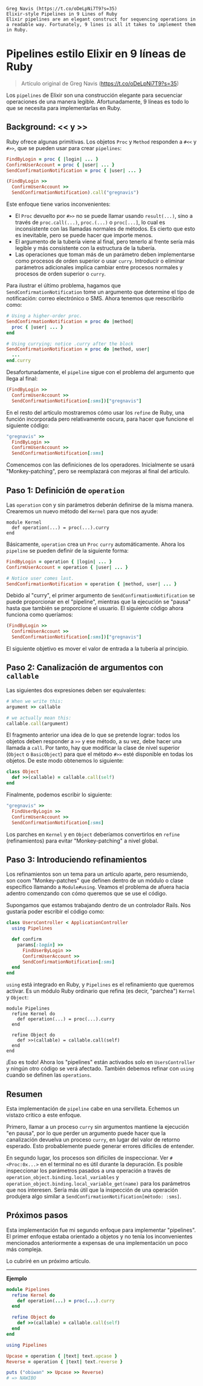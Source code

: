

```
Greg Navis (https://t.co/oDeLpNi7T9?s=35)
Elixir-style Pipelines in 9 Lines of Ruby
Elixir pipelines are an elegant construct for sequencing operations in a readable way. Fortunately, 9 lines is all it takes to implement them in Ruby.
```

# Pipelines estilo Elixir en 9 líneas de Ruby

> Artículo original de Greg Navis (https://t.co/oDeLpNi7T9?s=35)

Los `pipelines` de Elixir son una construcción elegante para secuenciar operaciones de una manera legible. Afortunadamente, 9 líneas es todo lo que se necesita para implementarlas en Ruby.

## Background: << y >>

Ruby ofrece algunas primitivas. Los objetos `Proc` y `Method` responden a `#<<` y `#>>`, que se pueden usar para crear `pipelines`:

```ruby
FindByLogin = proc { |login| ... }
ConfirmUserAccount = proc { |user| ... }
SendConfirmationNotification = proc { |user| ... }

(FindByLogin >>
  ConfirmUserAccount >>
  SendConfirmationNotification).call("gregnavis")
```

Este enfoque tiene varios inconvenientes:

* El `Proc` devuelto por `#>>` no se puede llamar usando `result(...)`, sino a través de `proc.call(...)`, `proc.(...)` o `proc[...]`, lo cual es inconsistente con las llamadas normales de métodos. Es cierto que esto es inevitable, pero se puede hacer que importe menos.
* El argumento de la tubería viene al final, pero tenerlo al frente sería más legible y más consistente con la estructura de la tubería.
* Las operaciones que toman más de un parámetro deben implementarse como procesos de orden superior o usar `curry`. Introducir o eliminar parámetros adicionales implica cambiar entre procesos normales y procesos de orden superior o `curry`.

Para ilustrar el último problema, hagamos que `SendConfirmationNotification` tome un argumento que determine el tipo de notificación: correo electrónico o SMS. Ahora tenemos que reescribirlo como:

```ruby
# Using a higher-order proc.
SendConfirmationNotification = proc do |method|
  proc { |user| ... }
end

# Using currying; notice .curry after the block
SendConfirmationNotification = proc do |method, user|
  ...
end.curry
```

Desafortunadamente, el `pipeline` sigue con el problema del argumento que llega al final:

```ruby
(FindByLogin >>
  ConfirmUserAccount >>
  SendConfirmationNotification[:sms])["gregnavis"]
```

En el resto del artículo mostraremos cómo usar los `refine` de Ruby, una función incorporada pero relativamente oscura, para hacer que funcione el siguiente código:

```ruby
"gregnavis" >>
  FindByLogin >>
  ConfirmUserAccount >>
  SendConfirmationNotification[:sms]
```

Comencemos con las definiciones de los operadores. Inicialmente se usará "Monkey-patching", pero se reemplazará con mejoras al final del artículo.

## Paso 1: Definición de `operation`

Las `operation` con y sin parámetros deberán definirse de la misma manera. Crearemos un nuevo método del `Kernel` para que nos ayude:

```
module Kernel
  def operation(...) = proc(...).curry
end
```

Básicamente, `operation` crea un `Proc` `curry` automáticamente. Ahora los `pipeline` se pueden definir de la siguiente forma:

```ruby
FindByLogin = operation { |login| ... }
ConfirmUserAccount = operation { |user| ... }

# Notice user comes last.
SendConfirmationNotification = operation { |method, user| ... }
```

Debido al "curry", el primer argumento de `SendConfirmationNotification` se puede proporcionar en el "pipeline", mientras que la ejecución se "pausa" hasta que también se proporcione el usuario. El siguiente código ahora funciona como queríamos:

```ruby
(FindByLogin >>
  ConfirmUserAccount >>
  SendConfirmationNotification[:sms])["gregnavis"]
```

El siguiente objetivo es mover el valor de entrada a la tubería al principio.

## Paso 2: Canalización de argumentos con `callable`

Las siguientes dos expresiones deben ser equivalentes:

```ruby
# When we write this:
argument >> callable

# we actually mean this:
callable.call(argument)
```

El fragmento anterior una idea de lo que se pretende lograr: todos los objetos deben responder a `>>` y ese método, a su vez, debe hacer una llamada a `call`. Por tanto, hay que modificar la clase de nivel superior (`Object` o `BasicObject`) para que el método `#>>` esté disponible en todas los objetos. De este modo obtenemos lo siguiente:

```Ruby
class Object
  def >>(callable) = callable.call(self)
end
```

Finalmente, podemos escribir lo siguiente:

```ruby
"gregnavis" >>
  FindUserByLogin >>
  ConfirmUserAccount >>
  SendConfirmationNotification[:sms]
```

Los parches en `Kernel` y en `Object` deberíamos convertirlos en `refine` (refinamientos) para evitar "Monkey-patching" a nivel global.

## Paso 3: Introduciendo refinamientos

Los refinamientos son un tema para un artículo aparte, pero resumiendo, son coom "Monkey-patches" que definen dentro de un módulo o clase específico llamando a `Module#using`. Veamos el problema de afuera hacia adentro comenzando con cómo queremos que se use el código.

Supongamos que estamos trabajando dentro de un controlador Rails. Nos gustaría poder escribir el código como:

```ruby
class UsersController < ApplicationController
  using Pipelines

  def confirm
    params[:login] >>
      FindUserByLogin >>
      ConfirmUserAccount >>
      SendConfirmationNotification[:sms]
  end
end
```

`using` está integrado en Ruby, y `Pipelines` es el refinamiento que queremos activar. Es un módulo Ruby ordinario que refina (es decir, "parchea") `Kernel` y `Object`:

```
module Pipelines
  refine Kernel do
    def operation(...) = proc(...).curry
  end

  refine Object do
    def >>(callable) = callable.call(self)
  end
end
```

¡Eso es todo! Ahora los "pipelines" están activados solo en `UsersController` y ningún otro código se verá afectado. También debemos refinar con `using` cuando se definen las `operations`.

## Resumen

Esta implementación de `pipeline` cabe en una servilleta. Echemos un vistazo crítico a este enfoque.

Primero, llamar a un proceso `curry` sin argumentos mantiene la ejecución "en pausa", por lo que perder un argumento puede hacer que la canalización devuelva un proceso `curry`, en lugar del valor de retorno esperado. Esto probablemente puede generar errores difíciles de entender.

En segundo lugar, los procesos son difíciles de inspeccionar. Ver `#<Proc:0x...>` en el terminal no es útil durante la depuración. Es posible inspeccionar los parámetros pasados a una operación a través de `operation_object.binding.local_variables` y `operation_object.binding.local_variable_get(name)` para los parámetros que nos interesen. Sería más útil que la inspección de una operación produjera algo similar a `SendConfirmationNotification[método: :sms]`.

## Próximos pasos

Esta implementación fue mi segundo enfoque para implementar "pipelines". El primer enfoque estaba orientado a objetos y no tenía los inconvenientes mencionados anteriormente a expensas de una implementación un poco más compleja.

Lo cubriré en un próximo artículo.

----

**Ejemplo**

```ruby
module Pipelines
  refine Kernel do
    def operation(...) = proc(...).curry
  end

  refine Object do
    def >>(callable) = callable.call(self)
  end
end

using Pipelines

Upcase = operation { |text| text.upcase }
Reverse = operation { |text| text.reverse }

puts ("obiwan" >> Upcase >> Reverse)
# => NAWIBO
```

